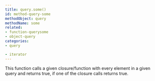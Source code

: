 ```yaml
---
title: query.some()
id: method-query-some
methodObject: query
methodName: some
related:
- function-querysome
- object-query
categories:
- query

- iterator
---
```


This function calls a given closure/function with every element in a given query and returns true, if one of the closure calls returns true.
